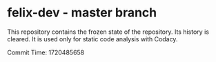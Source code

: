 # felix-dev - master branch

This repository contains the frozen state of the repository.
Its history is cleared. It is used only for static code
analysis with Codacy.

Commit Time: 1720485658